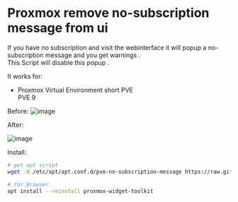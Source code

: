 # Proxmox remove no-subscription message from ui

If you have no subscription and visit the webinterface it will popup a no-subscription message  and you get warnings .  
This Script will disable this popup .

It works for: 
* Proxmox Virtual Environment short PVE  
  PVE 9

Before:
![image](https://github.com/thethink3r/Proxmox-remove-no-subscription-message/assets/132231658/fa89042f-11a1-48d8-89da-37d86237db5f)

After:

![image](https://github.com/thethink3r/Proxmox-remove-no-subscription-message/assets/132231658/a8235b40-4b65-4731-b2fa-3aeb2cd91563)

Install:
```bash
# get apt script
wget -O /etc/apt/apt.conf.d/pve-no-subscription-message https://raw.githubusercontent.com/thethink3r/Proxmox-remove-no-subscription-message/main/pve-no-subscription-message

# for Browser
apt install --reinstall proxmox-widget-toolkit
